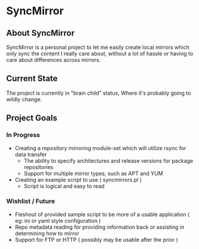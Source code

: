 # SyncMirror
## About SyncMirror
SyncMirror is a personal project to let me easily create local mirrors which only sync the content I really care about,
without a lot of hassle or having to care about differences across mirrors.
## Current State
The project is currently in "brain child" status, Where it's probably going to wildly change.
## Project Goals
### In Progress
* Creating a repository mirroring module-set which will utilize rsync for data transfer
  * The ability to specify architectures and release versions for package repositories
  * Support for multiple mirror types, such as APT and YUM
* Creating an example script to use ( syncmirrors.pl )
  * Script is logical and easy to read
### Wishlist / Future
* Fleshout of provided sample script to be more of a usable application ( eg: ini or yaml style configuration )
* Repo metadata reading for providing information back or assisting in determining how to mirror
* Support for FTP or HTTP ( possibly may be usable after the prior )
